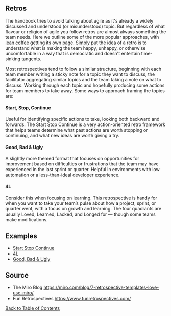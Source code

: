 ## Retros
The handbook tries to avoid talking about agile as it's already a widely discussed and understood (or misunderstood) topic. But regardless of what flavour or religion of agile you follow retros are almost always something the team needs. Here we outline some of the more popular approaches, with [lean coffee](/chapter_1/lean_coffee.md) getting its own page. Simply put the idea of a retro is to understand what is making the team happy, unhappy, or otherwise uncomfortable in a way that is democratic and doesn't entertain time-sinking tangents.

Most retrospectives tend to follow a similar structure, beginning with each team member writing a sticky note for a topic they want to discuss, the facilitator aggregating similar topics and the team taking a vote on what to discuss. Working through each topic and hopefully producing some actions for team members to take away. Some ways to approach framing the topics are:

#### Start, Stop, Continue
Useful for identifying specific actions to take, looking both backward and forwards. The Start Stop Continue is a very action-oriented retro framework that helps teams determine what past actions are worth stopping or continuing, and what new ideas are worth giving a try. 

#### Good, Bad & Ugly
A slightly more themed format that focuses on opportunities for improvement based on difficulties or frustrations that the team may have experienced in the last sprint or quarter. Helpful in environments with low automation or a less-than-ideal developer experience.

#### 4L 
Consider this when focusing on learning. This retrospective is handy for when you want to take your team’s pulse about how a project, sprint, or quarter went, with a focus on growth and learning. The four quadrants are usually Loved, Learned, Lacked, and Longed for — though some teams make modifications.

## Examples
* [Start Stop Continue](https://www.youtube.com/watch?v=-DVaG02VYJw)
* [4L](https://www.youtube.com/watch?v=HuR0ISFhz4g)
* [Good, Bad & Ugly](https://www.funretrospectives.com/the-good-the-bad-and-the-ugly/)

## Source
* The Miro Blog https://miro.com/blog/7-retrospective-templates-love-use-miro/
* Fun Retrospectives https://www.funretrospectives.com/

[Back to Table of Contents](/README.md)

